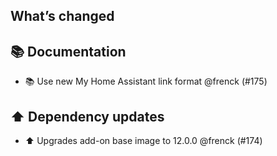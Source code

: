 ## What’s changed

## 📚 Documentation

- 📚 Use new My Home Assistant link format @frenck (#175)

## ⬆️ Dependency updates

- ⬆️ Upgrades add-on base image to 12.0.0 @frenck (#174)
